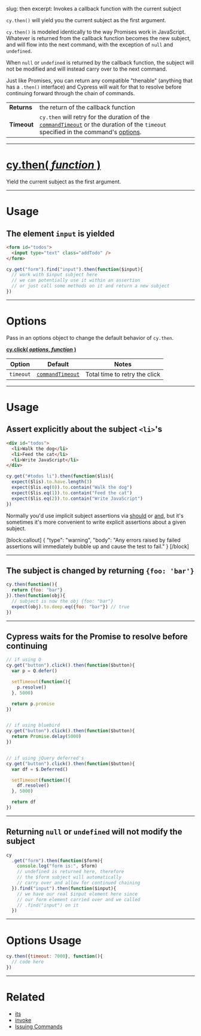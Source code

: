 slug: then
excerpt: Invokes a callback function with the current subject

`cy.then()` will yield you the current subject as the first argument.

`cy.then()` is modeled identically to the way Promises work in JavaScript.  Whatever is returned from the callback function becomes the new subject, and will flow into the next command, with the exception of `null` and `undefined`.

When `null` or `undefined` is returned by the callback function, the subject will not be modified and will instead carry over to the next command.

Just like Promises, you can return any compatible "thenable" (anything that has a `.then()` interface) and Cypress will wait for that to resolve before continuing forward through the chain of commands.

| | |
|--- | --- |
| **Returns** | the return of the callback function |
| **Timeout** | `cy.then` will retry for the duration of the [`commandTimeout`](https://on.cypress.io/guides/configuration#section-timeouts) or the duration of the `timeout` specified in the command's [options](#section-options). |

***

# [cy.then( *function* )](#section-usage)

Yield the current subject as the first argument.

***

# Usage

## The element `input` is yielded

```html
<form id="todos">
  <input type="text" class="addTodo" />
</form>
```

```javascript
cy.get("form").find("input").then(function($input){
  // work with $input subject here
  // we can potentially use it within an assertion
  // or just call some methods on it and return a new subject
})
```

***

# Options

Pass in an options object to change the default behavior of `cy.then`.

**[cy.click( *options*,  *function* )](#options-usage)**

Option | Default | Notes
--- | --- | ---
`timeout` | [`commandTimeout`](https://on.cypress.io/guides/configuration#section-timeouts) | Total time to retry the click

***

# Usage

## Assert explicitly about the subject `<li>`'s

```html
<div id="todos">
  <li>Walk the dog</li>
  <li>Feed the cat</li>
  <li>Write JavaScript</li>
</div>
```

```javascript
cy.get("#todos li").then(function($lis){
  expect($lis).to.have.length(3)
  expect($lis.eq(0)).to.contain("Walk the dog")
  expect($lis.eq(1)).to.contain("Feed the cat")
  expect($lis.eq(2)).to.contain("Write JavaScript")
})
```

Normally you'd use implicit subject assertions via [should](https://on.cypress.io/api/should) or [and](https://on.cypress.io/api/and), but it's sometimes it's more convenient to write explicit assertions about a given subject.

[block:callout]
{
  "type": "warning",
  "body": "Any errors raised by failed assertions will immediately bubble up and cause the test to fail."
}
[/block]

***

## The subject is changed by returning `{foo: 'bar'}`

```javascript
cy.then(function(){
  return {foo: "bar"}
}).then(function(obj){
  // subject is now the obj {foo: "bar"}
  expect(obj).to.deep.eq({foo: "bar"}) // true
})
```

***

## Cypress waits for the Promise to resolve before continuing

```javascript
// if using Q
cy.get("button").click().then(function($button){
  var p = Q.defer()

  setTimeout(function(){
    p.resolve()
  }, 5000)

  return p.promise
})


// if using bluebird
cy.get("button").click().then(function($button){
  return Promise.delay(5000)
})


// if using jQuery deferred's
cy.get("button").click().then(function($button){
  var df = $.Deferred()

  setTimeout(function(){
    df.resolve()
  }, 5000)

  return df
})
```

***

## Returning `null` or `undefined` will not modify the subject

```javascript
cy
  .get("form").then(function($form){
    console.log("form is:", $form)
    // undefined is returned here, therefore
    // the $form subject will automatically
    // carry over and allow for continued chaining
  }).find("input").then(function($input){
    // we have our real $input element here since
    // our form element carried over and we called
    // .find("input") on it
  })
```

***

# Options Usage

```javascript
cy.then({timeout: 7000}, function(){
  // code here
})
```

***

# Related

- [its](https://on.cypress.io/api/its)
- [invoke](https://on.cypress.io/api/invoke)
- [Issuing Commands](https://on.cypress.io/guides/issuing-commands)

